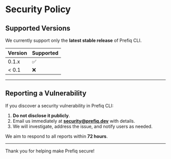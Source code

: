 # Security Policy

## Supported Versions

We currently support only the **latest stable release** of Prefiq CLI.

| Version | Supported |
|---------|-----------|
| 0.1.x   | ✅         |
| < 0.1   | ❌         |

---

## Reporting a Vulnerability

If you discover a security vulnerability in Prefiq CLI:

1. **Do not disclose it publicly**.
2. Email us immediately at **security@prefiq.dev** with details.
3. We will investigate, address the issue, and notify users as needed.

We aim to respond to all reports within **72 hours**.

---

Thank you for helping make Prefiq secure!
